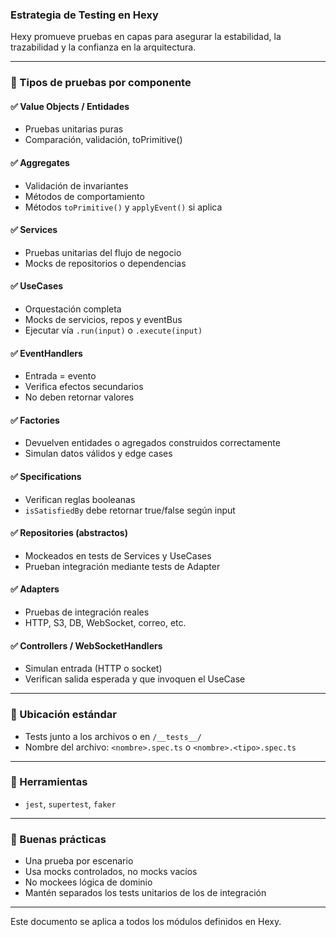 ### Estrategia de Testing en Hexy

Hexy promueve pruebas en capas para asegurar la estabilidad, la trazabilidad y la confianza en la arquitectura.

---

### 🧪 Tipos de pruebas por componente

#### ✅ Value Objects / Entidades
- Pruebas unitarias puras
- Comparación, validación, toPrimitive()

#### ✅ Aggregates
- Validación de invariantes
- Métodos de comportamiento
- Métodos `toPrimitive()` y `applyEvent()` si aplica

#### ✅ Services
- Pruebas unitarias del flujo de negocio
- Mocks de repositorios o dependencias

#### ✅ UseCases
- Orquestación completa
- Mocks de servicios, repos y eventBus
- Ejecutar vía `.run(input)` o `.execute(input)`

#### ✅ EventHandlers
- Entrada = evento
- Verifica efectos secundarios
- No deben retornar valores

#### ✅ Factories
- Devuelven entidades o agregados construidos correctamente
- Simulan datos válidos y edge cases

#### ✅ Specifications
- Verifican reglas booleanas
- `isSatisfiedBy` debe retornar true/false según input

#### ✅ Repositories (abstractos)
- Mockeados en tests de Services y UseCases
- Prueban integración mediante tests de Adapter

#### ✅ Adapters
- Pruebas de integración reales
- HTTP, S3, DB, WebSocket, correo, etc.

#### ✅ Controllers / WebSocketHandlers
- Simulan entrada (HTTP o socket)
- Verifican salida esperada y que invoquen el UseCase

---

### 📁 Ubicación estándar

- Tests junto a los archivos o en `/__tests__/`
- Nombre del archivo: `<nombre>.spec.ts` o `<nombre>.<tipo>.spec.ts`

---

### 🧩 Herramientas

- `jest`, `supertest`, `faker`

---

### 📌 Buenas prácticas

- Una prueba por escenario
- Usa mocks controlados, no mocks vacíos
- No mockees lógica de dominio
- Mantén separados los tests unitarios de los de integración

---

Este documento se aplica a todos los módulos definidos en Hexy.
